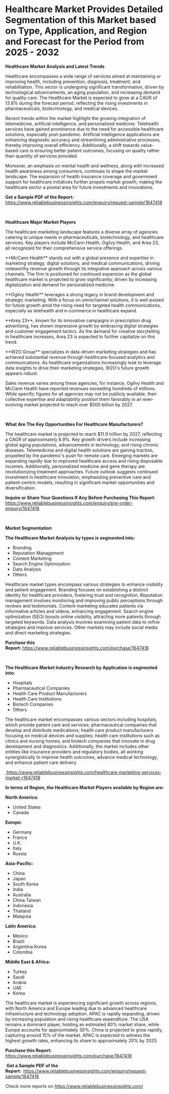 <p><h1>Healthcare Market Provides Detailed Segmentation of this Market based on Type, Application, and Region and Forecast for the Period from 2025 - 2032</h1></p><p><strong>Healthcare Market Analysis and Latest Trends</strong></p>
<p><p>Healthcare encompasses a wide range of services aimed at maintaining or improving health, including prevention, diagnosis, treatment, and rehabilitation. This sector is undergoing significant transformation, driven by technological advancements, an aging population, and increasing demand for quality care. The Healthcare Market is expected to grow at a CAGR of 13.8% during the forecast period, reflecting the rising investments in pharmaceuticals, biotechnology, and medical devices.</p><p>Recent trends within the market highlight the growing integration of telemedicine, artificial intelligence, and personalized medicine. Telehealth services have gained prominence due to the need for accessible healthcare solutions, especially post-pandemic. Artificial intelligence applications are enhancing diagnostic accuracy and streamlining administrative processes, thereby improving overall efficiency. Additionally, a shift towards value-based care is ensuring better patient outcomes, focusing on quality rather than quantity of services provided.</p><p>Moreover, an emphasis on mental health and wellness, along with increased health awareness among consumers, continues to shape the market landscape. The expansion of health insurance coverage and government support for healthcare initiatives further propels market growth, making the healthcare sector a pivotal area for future investments and innovations.</p></p>
<p><strong>Get a Sample PDF of the Report:&nbsp;</strong> <a href="https://www.reliablebusinessinsights.com/enquiry/request-sample/1647418?utm_campaign=3051&utm_medium=2&utm_source=Github&utm_content=ia&utm_term=29032025&utm_id=healthcare">https://www.reliablebusinessinsights.com/enquiry/request-sample/1647418</a></p>
<p>&nbsp;</p>
<p><strong>Healthcare Major Market Players</strong></p>
<p><p>The healthcare marketing landscape features a diverse array of agencies catering to unique needs in pharmaceuticals, biotechnology, and healthcare services. Key players include McCann Health, Ogilvy Health, and Area 23, all recognized for their comprehensive service offerings.</p><p>**McCann Health** stands out with a global presence and expertise in marketing strategy, digital solutions, and medical communications, driving noteworthy revenue growth through its integrative approach across various channels. The firm is positioned for continued expansion as the global healthcare market is projected to grow significantly, driven by increasing digitalization and demand for personalized medicine.</p><p>**Ogilvy Health** leverages a strong legacy in brand development and strategic marketing. With a focus on omnichannel solutions, it is well-poised for future growth amid the rising need for targeted health communications, especially as telehealth and e-commerce in healthcare expand. </p><p>**Area 23**, known for its innovative campaigns in prescription drug advertising, has shown impressive growth by embracing digital strategies and customer engagement tactics. As the demand for creative storytelling in healthcare increases, Area 23 is expected to further capitalize on this trend.</p><p>**W2O Group** specializes in data-driven marketing strategies and has achieved substantial revenue through healthcare-focused analytics and communications. As healthcare organizations increasingly look to leverage data insights to drive their marketing strategies, W2O's future growth appears robust.</p><p>Sales revenue varies among these agencies; for instance, Ogilvy Health and McCann Health have reported revenues exceeding hundreds of millions. While specific figures for all agencies may not be publicly available, their collective expertise and adaptability position them favorably in an ever-evolving market projected to reach over $500 billion by 2027.</p></p>
<p>&nbsp;</p>
<p><strong>What Are The Key Opportunities For Healthcare Manufacturers?</strong></p>
<p><p>The healthcare market is projected to reach $11.9 trillion by 2027, reflecting a CAGR of approximately 8.9%. Key growth drivers include increasing global aging populations, advancements in technology, and rising chronic diseases. Telemedicine and digital health solutions are gaining traction, propelled by the pandemic's push for remote care. Emerging markets are expanding rapidly due to improved healthcare access and rising disposable incomes. Additionally, personalized medicine and gene therapy are revolutionizing treatment approaches. Future outlook suggests continued investment in healthcare innovation, emphasizing preventive care and patient-centric models, resulting in significant market opportunities and diversification.</p></p>
<p><strong>Inquire or Share Your Questions If Any Before Purchasing This Report:</strong> <a href="https://www.reliablebusinessinsights.com/enquiry/pre-order-enquiry/1647418?utm_campaign=3051&utm_medium=2&utm_source=Github&utm_content=ia&utm_term=29032025&utm_id=healthcare">https://www.reliablebusinessinsights.com/enquiry/pre-order-enquiry/1647418</a></p>
<p>&nbsp;</p>
<p><strong>Market Segmentation</strong></p>
<p><strong>The Healthcare Market Analysis by types is segmented into:</strong></p>
<p><ul><li>Branding</li><li>Reputation Management</li><li>Content Marketing</li><li>Search Engine Optimization</li><li>Data Analysis</li><li>Others</li></ul></p>
<p><p>Healthcare market types encompass various strategies to enhance visibility and patient engagement. Branding focuses on establishing a distinct identity for healthcare providers, fostering trust and recognition. Reputation management involves monitoring and improving public perceptions through reviews and testimonials. Content marketing educates patients via informative articles and videos, enhancing engagement. Search engine optimization (SEO) boosts online visibility, attracting more patients through targeted keywords. Data analysis involves examining patient data to refine strategies and improve services. Other markets may include social media and direct marketing strategies.</p></p>
<p><strong>Purchase this Report:&nbsp;</strong><a href="https://www.reliablebusinessinsights.com/purchase/1647418?utm_campaign=3051&utm_medium=2&utm_source=Github&utm_content=ia&utm_term=29032025&utm_id=healthcare">https://www.reliablebusinessinsights.com/purchase/1647418</a></p>
<p>&nbsp;</p>
<p><strong>The Healthcare Market Industry Research by Application is segmented into:</strong></p>
<p><ul><li>Hospitals</li><li>Pharmaceutical Companies</li><li>Health Care Product Manufacturers</li><li>Health Care Institutions</li><li>Biotech Companies</li><li>Others</li></ul></p>
<p><p>The healthcare market encompasses various sectors including hospitals, which provide patient care and services; pharmaceutical companies that develop and distribute medications; health care product manufacturers focusing on medical devices and supplies; health care institutions such as clinics and nursing homes; and biotech companies that innovate in drug development and diagnostics. Additionally, the market includes other entities like insurance providers and regulatory bodies, all working synergistically to improve health outcomes, advance medical technology, and enhance patient care delivery.</p></p>
<p><a href="https://www.reliablebusinessinsights.com/healthcare-marketing-services-market-r1647418?utm_campaign=3051&utm_medium=2&utm_source=Github&utm_content=ia&utm_term=29032025&utm_id=healthcare">&nbsp;https://www.reliablebusinessinsights.com/healthcare-marketing-services-market-r1647418</a></p>
<p><strong>In terms of Region, the Healthcare Market Players available by Region are:</strong></p>
<p>
    <p> <strong> North America: </strong>
        <ul>
            <li>United States</li>
            <li>Canada</li>
        </ul>
        </p> 
    <p> <strong> Europe: </strong>
        <ul>
            <li>Germany</li>
            <li>France</li>
            <li>U.K.</li>
            <li>Italy</li>
            <li>Russia</li>
        </ul>
        </p> 
    <p> <strong> Asia-Pacific: </strong>
        <ul>
            <li>China</li>
            <li>Japan</li>
            <li>South Korea</li>
            <li>India</li>
            <li>Australia</li>
            <li>China Taiwan</li>
            <li>Indonesia</li>
            <li>Thailand</li>
            <li>Malaysia</li>
        </ul>
        </p> 
    <p> <strong> Latin America: </strong>
        <ul>
            <li>Mexico</li>
            <li>Brazil</li>
            <li>Argentina Korea</li>
            <li>Colombia</li>
        </ul>
        </p> 
    <p> <strong> Middle East & Africa: </strong>
        <ul>
            <li>Turkey</li>
            <li>Saudi</li>
            <li>Arabia</li>
            <li>UAE</li>
            <li>Korea</li>
        </ul>
    </p>
    </p>
<p><p>The healthcare market is experiencing significant growth across regions, with North America and Europe leading due to advanced healthcare infrastructure and technology adoption. APAC is rapidly expanding, driven by increasing population and rising healthcare expenditure. The USA remains a dominant player, holding an estimated 40% market share, while Europe accounts for approximately 30%. China is projected to grow rapidly, capturing around 15% of the market. APAC is expected to witness the highest growth rates, enhancing its share to approximately 20% by 2025.</p></p>
<p><strong>Purchase this Report: </strong><a href="https://www.reliablebusinessinsights.com/purchase/1647418?utm_campaign=3051&utm_medium=2&utm_source=Github&utm_content=ia&utm_term=29032025&utm_id=healthcare">https://www.reliablebusinessinsights.com/purchase/1647418</a></p>
<p>&nbsp;<strong>Get a Sample PDF of the Report:&nbsp;&nbsp;</strong><a href="https://www.reliablebusinessinsights.com/enquiry/request-sample/1647418?utm_campaign=3051&utm_medium=2&utm_source=Github&utm_content=ia&utm_term=29032025&utm_id=healthcare">https://www.reliablebusinessinsights.com/enquiry/request-sample/1647418</a></p>
<p><strong></strong></p>
<p>Check more reports on <a href="https://www.reliablebusinessinsights.com/?utm_campaign=3051&utm_medium=2&utm_source=Github&utm_content=ia&utm_term=29032025&utm_id=healthcare">https://www.reliablebusinessinsights.com/</a></p>